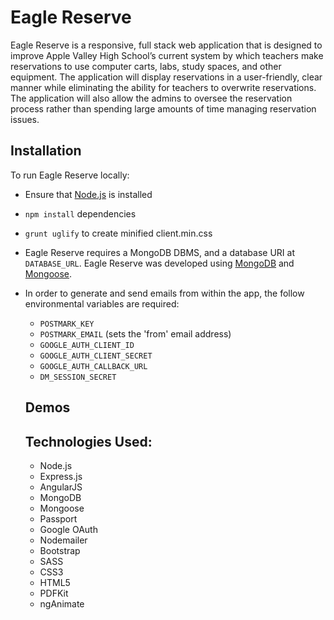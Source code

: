 # Eagle Reserve
Eagle Reserve is a responsive, full stack web application that is designed to improve Apple Valley High School’s current system by which teachers make reservations to use computer carts, labs, study spaces, and other equipment. The application will display reservations in a user-friendly, clear manner while eliminating the ability for teachers to overwrite reservations. The application will also allow the admins to oversee the reservation process rather than spending large amounts of time managing reservation issues.

## Installation
To run Eagle Reserve locally:

* Ensure that [Node.js](https://nodejs.org/en/) is installed
* `npm install` dependencies
* `grunt uglify` to create minified client.min.css
* Eagle Reserve requires a MongoDB DBMS, and a database URI at `DATABASE_URL`. Eagle Reserve was developed using [MongoDB](https://www.mongodb.com/) and [Mongoose](http://mongoosejs.com/).
* In order to generate and send emails from within the app, the follow environmental variables are required:
  * `POSTMARK_KEY`
  * `POSTMARK_EMAIL` (sets the 'from' email address)
  * `GOOGLE_AUTH_CLIENT_ID`
  * `GOOGLE_AUTH_CLIENT_SECRET`
  * `GOOGLE_AUTH_CALLBACK_URL`
  * `DM_SESSION_SECRET`

  ## Demos

  ## Technologies Used:
  * Node.js
  * Express.js
  * AngularJS
  * MongoDB
  * Mongoose
  * Passport
  * Google OAuth
  * Nodemailer
  * Bootstrap
  * SASS
  * CSS3
  * HTML5
  * PDFKit
  * ngAnimate
  

